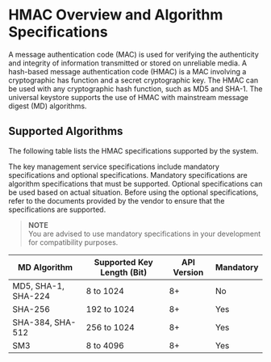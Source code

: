 # HMAC Overview and Algorithm Specifications

A message authentication code (MAC) is used for verifying the authenticity and integrity of information transmitted or stored on unreliable media. A hash-based message authentication code (HMAC) is a MAC involving a cryptographic has function and a secret cryptographic key. The HMAC can be used with any cryptographic hash function, such as MD5 and SHA-1. The universal keystore supports the use of HMAC with mainstream message digest (MD) algorithms.

## Supported Algorithms

The following table lists the HMAC specifications supported by the system.
<!--Del-->
The key management service specifications include mandatory specifications and optional specifications. Mandatory specifications are algorithm specifications that must be supported. Optional specifications can be used based on actual situation. Before using the optional specifications, refer to the documents provided by the vendor to ensure that the specifications are supported.

> **NOTE**<br>You are advised to use mandatory specifications in your development for compatibility purposes.
<!--DelEnd-->
| MD Algorithm| Supported Key Length (Bit)| API Version| <!--DelCol4-->Mandatory|
| -------- | -------- | -------- | -------- |
| <!--DelRow-->MD5, SHA-1, SHA-224| 8 to 1024 | 8+ | No|
| SHA-256 | 192 to 1024 | 8+ | Yes|
| SHA-384, SHA-512| 256 to 1024 | 8+ | Yes|
| SM3 | 8 to 4096 | 8+ | Yes|
